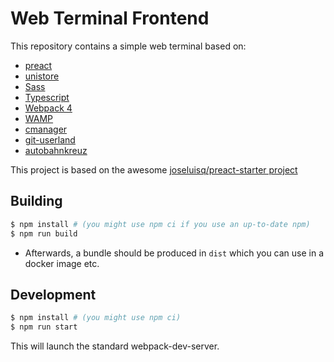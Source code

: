 # Web Terminal Frontend

This repository contains a simple web terminal based on:

- [preact](https://github.com/developit/preact)
- [unistore](https://github.com/developit/unistore)
- [Sass](https://github.com/sass/node-sass)
- [Typescript](https://www.typescriptlang.org/)
- [Webpack 4](https://webpack.js.org/)
- [WAMP](https://wamp-proto.org/)
- [cmanager](https://github.com/ovgu-cs-workshops/cmanager)
- [git-userland](https://github.com/ovgu-cs-workshops/git-userland)
- [autobahnkreuz](https://github.com/EmbeddedEnterprises/autobahnkreuz)

This project is based on the awesome [joseluisq/preact-starter project](https://github.com/joseluisq/preact-starter)

## Building

```sh
$ npm install # (you might use npm ci if you use an up-to-date npm)
$ npm run build
```

- Afterwards, a bundle should be produced in `dist` which you can use in a docker image etc.

## Development

```sh
$ npm install # (you might use npm ci)
$ npm run start
```

This will launch the standard webpack-dev-server.
